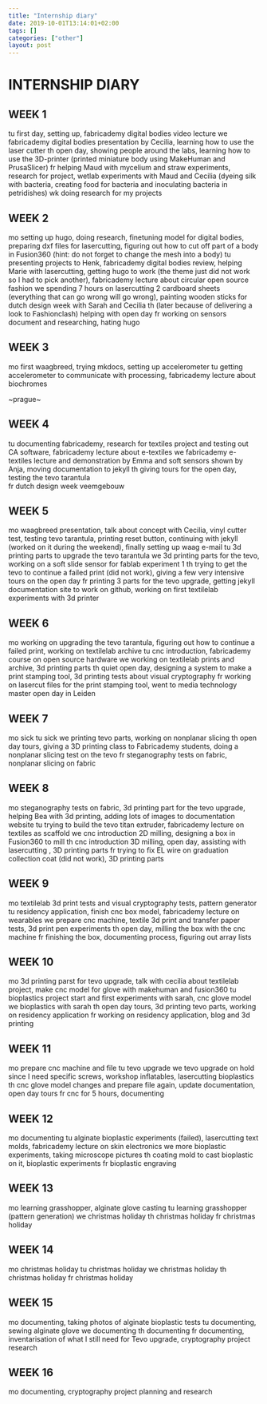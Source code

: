 ```yaml
---
title: "Internship diary"
date: 2019-10-01T13:14:01+02:00
tags: []
categories: ["other"]
layout: post
---
```


# INTERNSHIP DIARY
## WEEK 1
tu  first day, setting up, fabricademy digital bodies video lecture
we  fabricademy digital bodies presentation by Cecilia, learning how to use the laser cutter
th  open day, showing people around the labs, learning how to use the 3D-printer (printed miniature body using MakeHuman and PrusaSlicer)
fr  helping Maud with mycelium and straw experiments, research for project, wetlab experiments with Maud and Cecilia (dyeing silk with bacteria, creating food for bacteria and inoculating bacteria in petridishes)
wk  doing research for my projects

## WEEK 2
mo  setting up hugo, doing research, finetuning model for digital bodies, preparing dxf files for lasercutting, figuring out how to cut off part of a body in Fusion360 (hint: do not forget to change the mesh into a body)
tu  presenting projects to Henk, fabricademy digital bodies review, helping Marie with lasercutting,  getting hugo to work (the theme just did not work so I had to pick another), fabricademy lecture about circular open source fashion
we  spending 7 hours on lasercutting 2 cardboard sheets (everything that can go wrong will go wrong), painting wooden sticks for dutch design week with Sarah and Cecilia
th  (later because of delivering a look to Fashionclash) helping with open day
fr  working on sensors document and researching, hating hugo

## WEEK 3
mo  first waagbreed, trying mkdocs, setting up accelerometer 
tu  getting accelerometer to communicate with processing, fabricademy lecture about biochromes

~prague~

## WEEK 4
tu  documenting fabricademy, research for textiles project and testing out CA software, fabricademy lecture about e-textiles
we  fabricademy e-textiles lecture and demonstration by Emma and soft sensors shown by Anja, moving documentation to jekyll
th  giving tours for the open day, testing the tevo tarantula  
fr  dutch design week veemgebouw

## WEEK 5
mo  waagbreed presentation, talk about concept with Cecilia, vinyl cutter test, testing tevo tarantula, printing reset button, continuing with jekyll (worked on it during the weekend), finally setting up waag e-mail 
tu  3d printing parts to upgrade the tevo tarantula
we  3d printing parts for the tevo, working on a soft slide sensor for fablab experiment 1
th  trying to get the tevo to continue a failed print (did not work), giving a few very intensive tours on the open day
fr  printing 3 parts for the tevo upgrade, getting jekyll documentation site to work on github, working on first textilelab experiments with 3d printer

## WEEK 6
mo  working on upgrading the tevo tarantula, figuring out how to continue a failed print, working on textilelab archive
tu  cnc introduction, fabricademy course on open source hardware
we  working on textilelab prints and archive, 3d printing parts
th  quiet open day, designing a system to make a print stamping tool, 3d printing tests about visual cryptography
fr  working on lasercut files for the print stamping tool, went to media technology master open day in Leiden

## WEEK 7
mo  sick
tu  sick
we  printing tevo parts, working on nonplanar slicing
th  open day tours, giving a 3D printing class to Fabricademy students, doing a nonplanar slicing test on the tevo
fr  steganography tests on fabric, nonplanar slicing on fabric

## WEEK 8
mo  steganography tests on fabric, 3d printing part for the tevo upgrade, helping Bea with 3d printing, adding lots of images to documentation website
tu  trying to build the tevo titan extruder, fabricademy lecture on textiles as scaffold
we  cnc introduction 2D milling, designing a box in Fusion360 to mill
th  cnc introduction 3D milling, open day, assisting with lasercutting , 3D printing parts
fr  trying to fix EL wire on graduation collection coat (did not work), 3D printing parts

## WEEK 9
mo  textilelab 3d print tests and visual cryptography tests, pattern generator
tu  residency application, finish cnc box model, fabricademy lecture on wearables
we  prepare cnc machine, textile 3d print and transfer paper tests, 3d print pen experiments
th  open day, milling the box with the cnc machine
fr  finishing the box, documenting process, figuring out array lists

## WEEK 10
mo  3d printing parst for tevo upgrade, talk with cecilia about textilelab project, make cnc model for glove with makehuman and fusion360
tu  bioplastics project start and first experiments with sarah, cnc glove model 
we  bioplastics with sarah
th  open day tours, 3d printing tevo parts, working on residency application
fr  working on residency application, blog and 3d printing 

## WEEK 11
mo  prepare cnc machine and file
tu  tevo upgrade
we  tevo upgrade on hold since I need specific screws, workshop inflatables, lasercutting bioplastics
th  cnc glove model changes and prepare file again, update documentation, open day tours
fr  cnc for 5 hours, documenting

## WEEK 12
mo  documenting
tu  alginate bioplastic experiments (failed), lasercutting text molds, fabricademy lecture on skin electronics
we  more bioplastic experiments, taking microscope pictures
th  coating mold to cast bioplastic on it, bioplastic experiments
fr  bioplastic engraving

## WEEK 13
mo  learning grasshopper, alginate glove casting
tu  learning grasshopper (pattern generation)
we  christmas holiday
th  christmas holiday
fr  christmas holiday

## WEEK 14
mo  christmas holiday
tu  christmas holiday
we  christmas holiday
th  christmas holiday
fr  christmas holiday

## WEEK 15
mo  documenting, taking photos of alginate bioplastic tests
tu  documenting, sewing alginate glove
we  documenting
th  documenting
fr  documenting, inventarisation of what I still need for Tevo upgrade, cryptography project research

## WEEK 16
mo  documenting, cryptography project planning and research